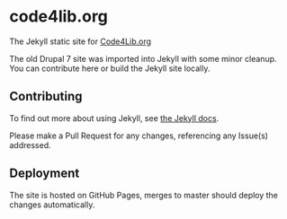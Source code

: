 # code4lib.org

The Jekyll static site for [Code4Lib.org](https://code4lib.org)

The old Drupal 7 site was imported into Jekyll with some minor cleanup. You can contribute here or build the Jekyll site locally.

## Contributing

To find out more about using Jekyll, see [the Jekyll docs](https://jekyllrb.com/).

Please make a Pull Request for any changes, referencing any Issue(s) addressed.

## Deployment

The site is hosted on GitHub Pages, merges to master should deploy the changes automatically.
